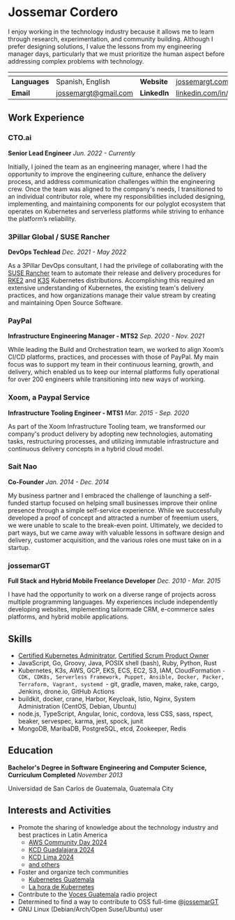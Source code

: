 # Jossemar Cordero

I enjoy working in the technology industry because it allows me to learn through
research, experimentation, and community building. Although I prefer designing
solutions, I value the lessons from my engineering manager days, particularly
that we must prioritize the human aspect before addressing complex problems with
technology.

| <!-- -->      | <!-- -->              | <!-- -->      | <!-- -->
|:---           |:---                   |:---           |:---
| **Languages** | Spanish, English      | **Website**   | [jossemargt.com](https://jossemargt.com/en/)
| **Email**     | jossemargt@gmail.com  | **LinkedIn**  | [linkedin.com/in/jossemargt](https://linkedin.com/in/jossemargt/)

## Work Experience

### CTO.ai

**Senior Lead Engineer**
*Jun. 2022 - Currently*

Initially, I joined the team as an engineering manager, where I had the
opportunity to improve the engineering culture, enhance the delivery process,
and address communication challenges within the engineering crew. Once the team
was aligned to the company's needs, I transitioned to an individual contributor
role, where my responsibilities included designing, implementing, and
maintaining components for our polyglot ecosystem that operates on Kubernetes
and serverless platforms while striving to enhance the platform’s reliability.

### 3Pillar Global / SUSE Rancher

**DevOps Techlead**
*Dec. 2021 - May 2022*

As a 3Pillar DevOps consultant, I had the privilege of collaborating with the
[SUSE Rancher](https://www.suse.com/products/suse-rancher/) team to automate
their release and delivery procedures for [RKE2](https://docs.rke2.io/) and
[K3S](https://k3s.io/) Kubernetes distributions. Accomplishing this required an
extensive understanding of Kubernetes, the existing team's delivery practices,
and how organizations manage their value stream by creating and maintaining Open
Source Software.

### PayPal

**Infrastructure Engineering Manager - MTS2**
*Sep. 2020 - Nov. 2021*

While leading the Build and Orchestration team, we worked to align Xoom’s CI/CD
platforms, practices, and processes with those of PayPal. My main focus was to
support my team in their continuous learning, growth, and delivery, which
enabled us to keep our internal platforms fully operational for over 200
engineers while transitioning into new ways of working.

### Xoom, a Paypal Service

**Infrastructure Tooling Engineer - MTS1**
*Mar. 2015 - Sep. 2020*

As part of the Xoom Infrastructure Tooling team, we transformed our company's
product delivery by adopting new technologies, automating tasks, restructuring
processes, and utilizing immutable infrastructure and continuous delivery
concepts in a hybrid cloud model.

### Sait Nao

**Co-Founder**
*Jan. 2014 - Dec. 2014*

My business partner and I embraced the challenge of launching a self-funded
startup focused on helping small businesses improve their online presence
through a simple self-service experience. While we successfully developed a
proof of concept and attracted a number of freemium users, we were unable to
scale to the break-even point. Ultimately, we decided to part ways, but we came
away with valuable lessons in software design and delivery, customer
acquisition, and the various roles one must take on in a startup.

### jossemarGT

**Full Stack and Hybrid Mobile Freelance Developer**
*Dec. 2010 - Mar. 2015*

I have had the opportunity to work on a diverse range of projects across
multiple programming languages. My experiences include independently developing
websites, implementing tailormade CRM, e-commerce sales platforms, and hybrid
mobile applications.

## Skills

- [Certified Kubernetes Adminitrator](https://www.credly.com/badges/b0e6f8e1-5480-4d86-98a3-68a77e78b88a),
  [Certified Scrum Product Owner](https://bcert.me/bc/html/show-badge.html?b=bguqpmhl)
- JavaScript, Go, Groovy, Java, POSIX shell (bash), Ruby, Python, Rust
- Kubernetes, K3s, AWS, GCP, EKS, ECS, EC2, S3, IAM, CloudFormation `- CDK,
  CDK8s, Serverless Framework, Puppet, Ansible, Docker, Packer, Terraform,
  Vagrant, systemd `- git, gradle, maven, make, rake, cargo, Jenkins, drone.io,
  GitHub Actions
- buildkit, docker, crane, Harbor, Keycloak, Istio, Nginx, System Administration
  (CentOS, Debian, Ubuntu)
- node.js, TypeScript, Angular, Ionic, cordova, less CSS, sass, rspect, beaker,
  servespec, karma, jest, spock, junit
- MongoDB, MaribaDB, PostgreSQL, etcd, Zookeeper, Redis

## Education

**Bachelor's Degree in Software Engineering and Computer Science, Curriculum Completed**
*November 2013*

Universidad de San Carlos de Guatemala, Guatemala City

## Interests and Activities

- Promote the sharing of knowledge about the technology industry and best practices in Latin America
  - [AWS Community Day 2024](https://api.badgr.io/public/assertions/KKHUg5PYSoCdPMwU4xNNqA?identity__email=jossemargt%40gmail.com)
  - [KCD Guadalajara 2024](https://constancias.sg.com.mx/ccosskcd24/participantes/JonnatanJossemarCordero.pdf)
  - [KCD Lima 2024](https://www.credly.com/badges/b1b15ad6-ba25-4e88-9bf5-f3942de2bb5e/linked_in_profile)
  - [and others](https://www.linkedin.com/in/jossemargt/details/certifications/)
- Foster and organize tech communities
  - [Kubernetes Guatemala](https://community.cncf.io/kubernetes-guatemala/)
  - [La hora de Kubernetes](https://www.youtube.com/watch?v=w10hrmn38pc)
- Contribute to the [Voces Guatemala](https://voces.com.gt/) radio project
- Determined to find a way to contribute to OSS full-time @[jossemarGT](http://github.com/jossemargt)
- GNU Linux (Debian/Arch/Open Suse/Ubuntu) user
